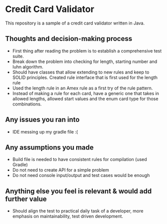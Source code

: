 # Credit Card Validator

This repository is a sample of a credit card validator written in Java.

## Thoughts and decision-making process
- First thing after reading the problem is to establish a comprehensive test suite.
- Break down the problem into checking for length, starting number and luhn algorithm.
- Should have classes that allow extending to new rules and keep to SOLID principles. Created rule interface that is first used for the length rule
- Used the length rule in an Amex rule as a first try of the rule pattern.       
- Instead of making a rule for each card, have a generic one that takes in allowed lengths, allowed start values and the enum card type for those combinations.
    
## Any issues you ran into
- IDE messing up my gradle file :(
                                    
## Any assumptions you made
- Build file is needed to have consistent rules for compilation (used Gradle)
- Do not need to create API for a simple problem
- Do not need console input/output and test cases would be enough
                                    
## Anything else you feel is relevant & would add further value
- Should align the test to practical daily task of a developer, more emphasis on maintainability, test driven development.